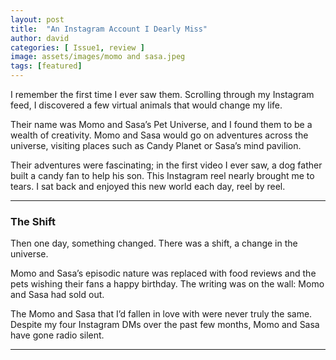 ```yaml
---
layout: post
title:  "An Instagram Account I Dearly Miss"
author: david
categories: [ Issue1, review ]
image: assets/images/momo and sasa.jpeg
tags: [featured]
---
```


I remember the first time I ever saw them. Scrolling through my Instagram feed, I discovered a few virtual animals that would change my life.  

Their name was Momo and Sasa’s Pet Universe, and I found them to be a wealth of creativity. Momo and Sasa would go on adventures across the universe, visiting places such as Candy Planet or Sasa’s mind pavilion.  

Their adventures were fascinating; in the first video I ever saw, a dog father built a candy fan to help his son. This Instagram reel nearly brought me to tears. I sat back and enjoyed this new world each day, reel by reel.

---

### The Shift

Then one day, something changed. There was a shift, a change in the universe.  

Momo and Sasa’s episodic nature was replaced with food reviews and the pets wishing their fans a happy birthday. The writing was on the wall: Momo and Sasa had sold out.

The Momo and Sasa that I’d fallen in love with were never truly the same. Despite my four Instagram DMs over the past few months, Momo and Sasa have gone radio silent.

---

